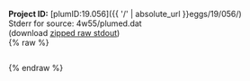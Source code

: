 **Project ID:** [plumID:19.056]({{ '/' | absolute_url }}eggs/19/056/)  
Stderr for source:  4w55/plumed.dat   
(download [zipped raw stdout](plumed.dat.plumed_master.stdout.txt.zip))  
{% raw %}
<pre>
</pre>
{% endraw %}
